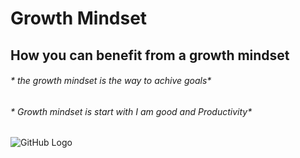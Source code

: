 # Growth Mindset
## How you can benefit from a growth mindset
###### * the growth mindset is the way to achive goals* 
###### * Growth mindset is start with I am good and Productivity* 
![GitHub Logo](https://3kllhk1ibq34qk6sp3bhtox1-wpengine.netdna-ssl.com/wp-content/uploads/2015/11/growth-mindset.png) 


